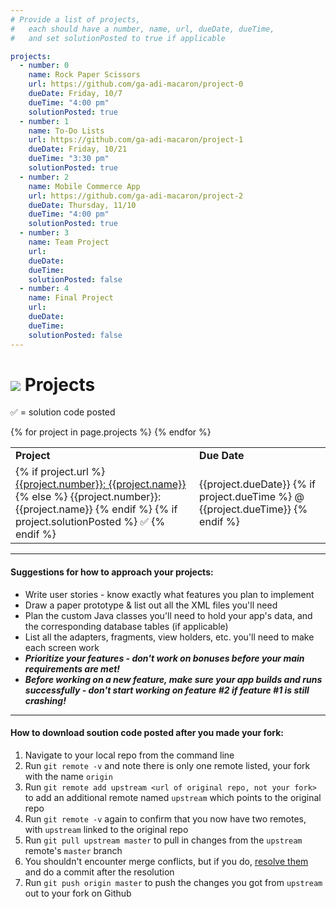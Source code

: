 ```yaml
---
# Provide a list of projects,
#   each should have a number, name, url, dueDate, dueTime,
#   and set solutionPosted to true if applicable

projects:
  - number: 0
    name: Rock Paper Scissors
    url: https://github.com/ga-adi-macaron/project-0
    dueDate: Friday, 10/7
    dueTime: "4:00 pm"
    solutionPosted: true
  - number: 1
    name: To-Do Lists
    url: https://github.com/ga-adi-macaron/project-1
    dueDate: Friday, 10/21
    dueTime: "3:30 pm"
    solutionPosted: true
  - number: 2
    name: Mobile Commerce App
    url: https://github.com/ga-adi-macaron/project-2
    dueDate: Thursday, 11/10
    dueTime: "4:00 pm"
    solutionPosted: true
  - number: 3
    name: Team Project
    url: 
    dueDate: 
    dueTime: 
    solutionPosted: false
  - number: 4
    name: Final Project
    url: 
    dueDate: 
    dueTime: 
    solutionPosted: false
---
```


# ![](https://ga-dash.s3.amazonaws.com/production/assets/logo-9f88ae6c9c3871690e33280fcf557f33.png) Projects

&#x2705; = solution code posted

<table>
<tr><td><b>Project</b></td><td><b>Due Date</b></td>
{% for project in page.projects %}
  <tr>
    <td>
      {% if project.url %}
        <a href="{{project.url}}">{{project.number}}: {{project.name}}</a>
      {% else %}
        {{project.number}}: {{project.name}}
      {% endif %}
      {% if project.solutionPosted %}
        &#x2705;
      {% endif %}
    </td>
    <td>
      {{project.dueDate}}
      {% if project.dueTime %}
        @ {{project.dueTime}}
      {% endif %}
    </td>
  </tr>
{% endfor %}
</table>


---

#### Suggestions for how to approach your projects:

- Write user stories - know exactly what features you plan to implement
- Draw a paper prototype & list out all the XML files you'll need
- Plan the custom Java classes you'll need to hold your app's data, and the corresponding database tables (if applicable)
- List all the adapters, fragments, view holders, etc. you'll need to make each screen work
- _**Prioritize your features - don't work on bonuses before your main requirements are met!**_
- _**Before working on a new feature, make sure your app builds and runs successfully - don't start working on feature #2 if feature #1 is still crashing!**_


---

#### How to download soution code posted after you made your fork:

1. Navigate to your local repo from the command line
1. Run `git remote -v` and note there is only one remote listed, your fork with the name `origin`
1. Run `git remote add upstream <url of original repo, not your fork>` to add an additional remote named `upstream` which points to the original repo
1. Run `git remote -v` again to confirm that you now have two remotes, with `upstream` linked to the original repo
1. Run `git pull upstream master` to pull in changes from the `upstream` remote's `master` branch
1. You shouldn't encounter merge conflicts, but if you do, [resolve them](https://help.github.com/articles/resolving-a-merge-conflict-from-the-command-line/) and do a commit after the resolution
1. Run `git push origin master` to push the changes you got from	`upstream` out to your fork on Github
